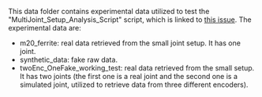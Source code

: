 This data folder contains experimental data utilized to test the "MultiJoint_Setup_Analysis_Script" script, which is linked to [this issue](https://github.com/icub-tech-iit/study-encoders/issues/38).
The experimental data are:

- m20_ferrite: real data retrieved from the small joint setup. It has one joint.
- synthetic_data: fake raw data.
- twoEnc_OneFake_working_test: real data retrieved from the small setup. It has two joints (the first one is a real joint and the second one is a simulated joint, utilized to retrieve data from three different encoders).
